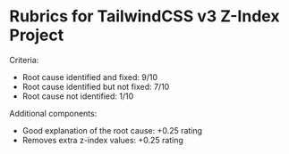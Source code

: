 # Rubrics for TailwindCSS v3 Z-Index Project

Criteria:
- Root cause identified and fixed: 9/10
- Root cause identified but not fixed: 7/10
- Root cause not identified: 1/10

Additional components:
- Good explanation of the root cause: +0.25 rating
- Removes extra z-index values: +0.25 rating
